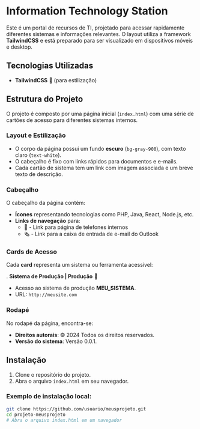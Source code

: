 # Information Technology Station


Este é um portal de recursos de TI, projetado para acessar rapidamente diferentes sistemas e informações relevantes. O layout utiliza a framework **TailwindCSS** e está preparado para ser visualizado em dispositivos móveis e desktop.

## Tecnologias Utilizadas

- **TailwindCSS** 🎨 (para estilização)

## Estrutura do Projeto

O projeto é composto por uma página inicial (`index.html`) com uma série de cartões de acesso para diferentes sistemas internos.

### Layout e Estilização

- O corpo da página possui um fundo **escuro** (`bg-gray-900`), com texto claro (`text-white`).
- O cabeçalho é fixo com links rápidos para documentos e e-mails.
- Cada cartão de sistema tem um link com imagem associada e um breve texto de descrição.

### Cabeçalho

O cabeçalho da página contém:
- **Ícones** representando tecnologias como PHP, Java, React, Node.js, etc.
- **Links de navegação** para:
  - 📖 - Link para página de telefones internos
  - 🗞️ - Link para a caixa de entrada de e-mail do Outlook

### Cards de Acesso

Cada **card** representa um sistema ou ferramenta acessível:

. **Sistema de Produção | Produção** 🚀
- Acesso ao sistema de produção **MEU_SISTEMA**.
- URL: `http://meusite.com`


### Rodapé

No rodapé da página, encontra-se:
- **Direitos autorais**: © 2024 Todos os direitos reservados.
- **Versão do sistema**: Versão 0.0.1.

## Instalação

1. Clone o repositório do projeto.
2. Abra o arquivo `index.html` em seu navegador.

### Exemplo de instalação local:

```bash
git clone https://github.com/usuario/meusprojeto.git
cd projeto-meusprojeto
# Abra o arquivo index.html em um navegador
